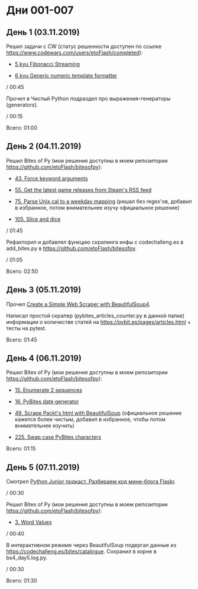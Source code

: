 # Дни 001-007

## День 1 (03.11.2019)

Решил задачи с CW (статус решенности доступен по ссылке https://www.codewars.com/users/etoFlash/completed):

* [5 kyu Fibonacci Streaming](https://www.codewars.com/kata/55695bc4f75bbaea5100016b)

* [6 kyu Generic numeric template formatter](https://www.codewars.com/kata/59901fb5917839fe41000029)

/ 00:45

Прочел в Чистый Python подраздел про выражения-генераторы (generators).

/ 00:15

Всего: 01:00

## День 2 (04.11.2019)

Решил Bites of Py (мои решения доступны в моем репозитории https://github.com/etoFlash/bitesofpy):

* [43. Force keyword arguments](https://codechalleng.es/bites/43/)

* [55. Get the latest game releases from Steam's RSS feed](https://codechalleng.es/bites/55/)

* [75. Parse Unix cal to a weekday mapping](https://codechalleng.es/bites/75/) (решал без regex'ов, добавил в избранное, потом внимательнее изучу официальное решение)

* [105. Slice and dice](https://codechalleng.es/bites/105/)

/ 01:45

Рефакторил и добавлял функцию скрапинга инфы с codechalleng.es в add_bites.py в https://github.com/etoFlash/bitesofpy.

/ 01:05

Всего: 02:50

## День 3 (05.11.2019)

Прочел [Create a Simple Web Scraper with BeautifulSoup4](https://pybit.es/simplewebscraper.html).

Написал простой скрапер (pybites_articles_counter.py в данной папке) информации о количестве статей на https://pybit.es/pages/articles.html + тесты на pytest.

Всего: 01:45

## День 4 (06.11.2019)

Решил Bites of Py (мои решения доступны в моем репозитории https://github.com/etoFlash/bitesofpy):

* [15. Enumerate 2 sequences](https://codechalleng.es/bites/15/)

* [16. PyBites date generator](https://codechalleng.es/bites/16/)

* [49. Scrape Packt's html with BeautifulSoup](https://codechalleng.es/bites/49/) (официальное решение кажется более чистым, добавил в избранное, чтобы потом внимательнее изучить)

* [225. Swap case PyBites characters](https://codechalleng.es/bites/225/)

Всего: 01:15

## День 5 (07.11.2019)

Смотрел [Python Junior подкаст. Разбираем код мини-блога Flaskr](https://youtu.be/86BGCicvow8).

/ 00:30

Решил Bites of Py (мои решения доступны в моем репозитории https://github.com/etoFlash/bitesofpy):

* [3. Word Values](https://codechalleng.es/bites/3)

/ 00:40

В интерактивном режиме через BeautifulSoup подергал данные из https://codechalleng.es/bites/catalogue. Сохранил в корне в bs4_day5.log.py.

/ 00:30

Всего: 01:30
